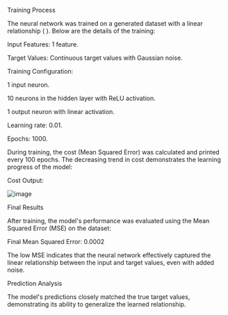 Training Process

The neural network was trained on a generated dataset with a linear relationship (
). Below are the details of the training:

Input Features: 1 feature.

Target Values: Continuous target values with Gaussian noise.

Training Configuration:

1 input neuron.

10 neurons in the hidden layer with ReLU activation.

1 output neuron with linear activation.

Learning rate: 0.01.

Epochs: 1000.

During training, the cost (Mean Squared Error) was calculated and printed every 100 epochs. The decreasing trend in cost demonstrates the learning progress of the model:

Cost Output:

![image](https://github.com/user-attachments/assets/12d7759d-9910-4f30-a4e6-e322a555e986)

Final Results

After training, the model's performance was evaluated using the Mean Squared Error (MSE) on the dataset:

Final Mean Squared Error: 0.0002

The low MSE indicates that the neural network effectively captured the linear relationship between the input and target values, even with added noise.

Prediction Analysis

The model's predictions closely matched the true target values, demonstrating its ability to generalize the learned relationship.


